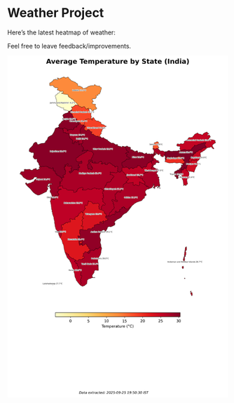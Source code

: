 # Weather Project

Here’s the latest heatmap of weather:

Feel free to leave feedback/improvements.

![India Heatmap](docs/assets/india_heatmap.png?v=D54FB0)
